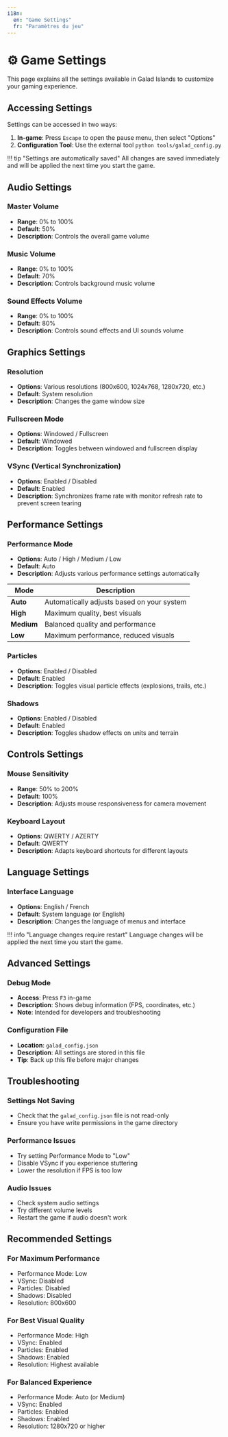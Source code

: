 ```yaml
---
i18n:
  en: "Game Settings"
  fr: "Paramètres du jeu"
---
```


# ⚙️ Game Settings

This page explains all the settings available in Galad Islands to customize your gaming experience.

## Accessing Settings

Settings can be accessed in two ways:

1. **In-game**: Press `Escape` to open the pause menu, then select "Options"
2. **Configuration Tool**: Use the external tool `python tools/galad_config.py`

!!! tip "Settings are automatically saved"
    All changes are saved immediately and will be applied the next time you start the game.

## Audio Settings

### Master Volume

- **Range**: 0% to 100%
- **Default**: 50%
- **Description**: Controls the overall game volume

### Music Volume

- **Range**: 0% to 100%
- **Default**: 70%
- **Description**: Controls background music volume

### Sound Effects Volume

- **Range**: 0% to 100%
- **Default**: 80%
- **Description**: Controls sound effects and UI sounds volume

## Graphics Settings

### Resolution

- **Options**: Various resolutions (800x600, 1024x768, 1280x720, etc.)
- **Default**: System resolution
- **Description**: Changes the game window size

### Fullscreen Mode

- **Options**: Windowed / Fullscreen
- **Default**: Windowed
- **Description**: Toggles between windowed and fullscreen display

### VSync (Vertical Synchronization)

- **Options**: Enabled / Disabled
- **Default**: Enabled
- **Description**: Synchronizes frame rate with monitor refresh rate to prevent screen tearing

## Performance Settings

### Performance Mode

- **Options**: Auto / High / Medium / Low
- **Default**: Auto
- **Description**: Adjusts various performance settings automatically

| Mode | Description |
|------|-------------|
| **Auto** | Automatically adjusts based on your system |
| **High** | Maximum quality, best visuals |
| **Medium** | Balanced quality and performance |
| **Low** | Maximum performance, reduced visuals |

### Particles

- **Options**: Enabled / Disabled
- **Default**: Enabled
- **Description**: Toggles visual particle effects (explosions, trails, etc.)

### Shadows

- **Options**: Enabled / Disabled
- **Default**: Enabled
- **Description**: Toggles shadow effects on units and terrain

## Controls Settings

### Mouse Sensitivity

- **Range**: 50% to 200%
- **Default**: 100%
- **Description**: Adjusts mouse responsiveness for camera movement

### Keyboard Layout

- **Options**: QWERTY / AZERTY
- **Default**: QWERTY
- **Description**: Adapts keyboard shortcuts for different layouts

## Language Settings

### Interface Language

- **Options**: English / French
- **Default**: System language (or English)
- **Description**: Changes the language of menus and interface

!!! info "Language changes require restart"
    Language changes will be applied the next time you start the game.

## Advanced Settings

### Debug Mode
- **Access**: Press `F3` in-game
- **Description**: Shows debug information (FPS, coordinates, etc.)
- **Note**: Intended for developers and troubleshooting

### Configuration File
- **Location**: `galad_config.json`
- **Description**: All settings are stored in this file
- **Tip**: Back up this file before major changes

## Troubleshooting

### Settings Not Saving
- Check that the `galad_config.json` file is not read-only
- Ensure you have write permissions in the game directory

### Performance Issues
- Try setting Performance Mode to "Low"
- Disable VSync if you experience stuttering
- Lower the resolution if FPS is too low

### Audio Issues
- Check system audio settings
- Try different volume levels
- Restart the game if audio doesn't work

## Recommended Settings

### For Maximum Performance
- Performance Mode: Low
- VSync: Disabled
- Particles: Disabled
- Shadows: Disabled
- Resolution: 800x600

### For Best Visual Quality
- Performance Mode: High
- VSync: Enabled
- Particles: Enabled
- Shadows: Enabled
- Resolution: Highest available

### For Balanced Experience
- Performance Mode: Auto (or Medium)
- VSync: Enabled
- Particles: Enabled
- Shadows: Enabled
- Resolution: 1280x720 or higher